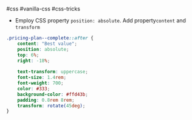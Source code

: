 #css #vanilla-css #css-tricks 

- Employ CSS property `position: absolute`. Add  property`content` and `transform`
```CSS
.pricing-plan--complete::after {
	content: "Best value";
	position: absolute;
	top: 6%;
	right: -18%;
	
	text-transform: uppercase;
	font-size: 1.4rem;
	font-weight: 700;
	color: #333;
	background-color: #ffd43b;
	padding: 0.8rem 8rem;
	transform: rotate(45deg);
}
```
